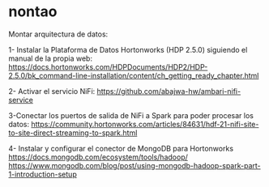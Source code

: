 # nontao
Montar arquitectura de datos:

1- Instalar la Plataforma de Datos Hortonworks (HDP 2.5.0) siguiendo el manual de la propia web:
https://docs.hortonworks.com/HDPDocuments/HDP2/HDP-2.5.0/bk_command-line-installation/content/ch_getting_ready_chapter.html

2- Activar el servicio NiFi:
https://github.com/abajwa-hw/ambari-nifi-service

3-Conectar los puertos de salida de NiFi a Spark para poder procesar los datos:
https://community.hortonworks.com/articles/84631/hdf-21-nifi-site-to-site-direct-streaming-to-spark.html

4- Instalar y configurar el conector de MongoDB para Hortonworks
https://docs.mongodb.com/ecosystem/tools/hadoop/
https://www.mongodb.com/blog/post/using-mongodb-hadoop-spark-part-1-introduction-setup
